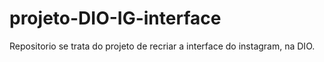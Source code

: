 # projeto-DIO-IG-interface
Repositorio se trata do projeto de recriar a interface do instagram, na DIO.
